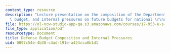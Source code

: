 ```yaml
---
content_type: resource
description: "Lecture presentation on the composition of the Department of Defense\
  \ budget, and internal pressures on future budgets for national \r\ndefense."
file: https://ol-ocw-studio-app-qa.s3.amazonaws.com/courses/17-953-u-s-budgets-for-national-security-fall-2010/0897c54e4b30c4ad191ea424cca8b1d1_MIT17_953F10_Defense_Press.pdf
file_type: application/pdf
resourcetype: Document
title: Defense Budget Composition and Internal Pressures
uid: 0897c54e-4b30-c4ad-191e-a424cca8b1d1
---
```

